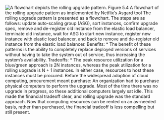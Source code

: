 ![A flowchart depicts the rolling upgrade pattern.](graphics/05fig04.jpg) Figure 5.4 A flowchart of the rolling upgrade pattern as implemented by Netflix’s Asgard tool The rolling upgrade pattern is presented as a flowchart. The steps are as follows: update auto-scaling group (ASG), sort instances, confirm upgrade spec, remove and de-register old instance from the elastic load balancer, terminate old instance, wait for ASG to start new instance, register new instance with elastic load balancer, and back to remove and de-register old instance from the elastic load balancer. Benefits: *  The benefit of these patterns is the ability to completely replace deployed versions of services without having to take the system out of service, thus increasing the system’s availability. Tradeoffs: *  The peak resource utilization for a blue/green approach is 2N instances, whereas the peak utilization for a rolling upgrade is N + 1 instances. In either case, resources to host these instances must be procured. Before the widespread adoption of cloud computing, procurement meant purchase: An organization had to purchase physical computers to perform the upgrade. Most of the time there was no upgrade in progress, so these additional computers largely sat idle. This made the financial tradeoff clear, and rolling upgrade was the standard approach. Now that computing resources can be rented on an as-needed basis, rather than purchased, the financial tradeoff is less compelling but still present.